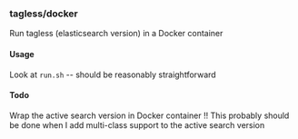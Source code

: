 ### tagless/docker

Run tagless (elasticsearch version) in a Docker container

#### Usage

Look at `run.sh` -- should be reasonably straightforward

#### Todo

Wrap the active search version in Docker container
    !! This probably should be done when I add multi-class support
    to the active search version